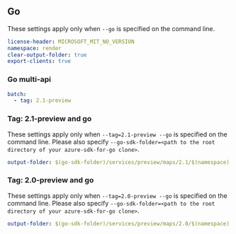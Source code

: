 ## Go

These settings apply only when `--go` is specified on the command line.

``` yaml $(go)
license-header: MICROSOFT_MIT_NO_VERSION
namespace: render
clear-output-folder: true
export-clients: true
```

### Go multi-api

``` yaml $(go) && $(multiapi)
batch:
  - tag: 2.1-preview
```

### Tag: 2.1-preview and go

These settings apply only when `--tag=2.1-preview --go` is specified on the command line.
Please also specify `--go-sdk-folder=<path to the root directory of your azure-sdk-for-go clone>`.

``` yaml $(tag) == '2.1-preview' && $(go)
output-folder: $(go-sdk-folder)/services/preview/maps/2.1/$(namespace)
```

### Tag: 2.0-preview and go

These settings apply only when `--tag=2.0-preview --go` is specified on the command line.
Please also specify `--go-sdk-folder=<path to the root directory of your azure-sdk-for-go clone>`.

``` yaml $(tag) == '2.0-preview' && $(go)
output-folder: $(go-sdk-folder)/services/preview/maps/2.0/$(namespace)
```